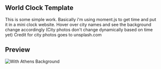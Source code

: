 ## World Clock Template

This is some simple work.
Basically i'm using moment.js to get time and put it in a mini clock website.
Hover over city names and see the background change accordingly (City photos don't change dynamically based on time yet)
Credit for city photos goes to unsplash.com


## Preview
![With Athens Background](https://github.com/stavrify/worldclock/blob/main/img/preview.png)

